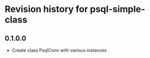 # Revision history for psql-simple-class

## 0.1.0.0

* Create class PsqlConn with various instances
